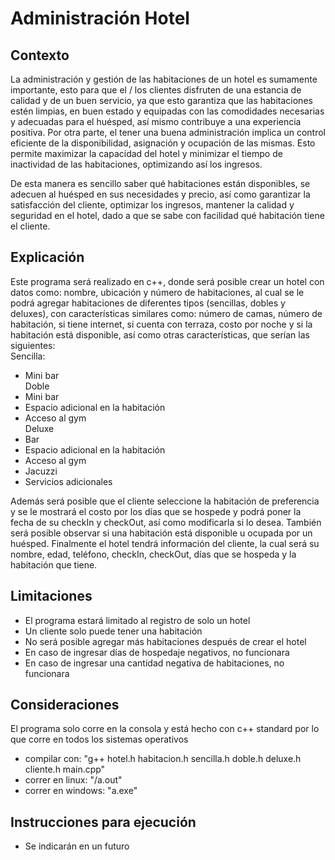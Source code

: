 # Administración Hotel


## Contexto

La administración y gestión de las habitaciones de un hotel es sumamente importante, esto para que el / los clientes disfruten de una estancia de calidad y de un buen servicio, ya que esto garantiza que las habitaciones estén limpias, en buen estado y equipadas con las comodidades necesarias y adecuadas para el huésped, así mismo contribuye a una experiencia positiva. Por otra parte, el tener una buena administración implica un control eficiente de la disponibilidad, asignación y ocupación de las mismas. Esto permite maximizar la capacidad del hotel y minimizar el tiempo de inactividad de las habitaciones, optimizando así los ingresos.

De esta manera es sencillo saber qué habitaciones están disponibles, se adecuen al huésped en sus necesidades y precio, así como garantizar la satisfacción del cliente, optimizar los ingresos, mantener la calidad y seguridad en el hotel, dado a que se sabe con facilidad qué habitación tiene el cliente.


## Explicación

Este programa será realizado en c++, donde será posible crear un hotel con datos como: nombre, ubicación y número de habitaciones, al cual se le podrá agregar habitaciones de diferentes tipos (sencillas, dobles y deluxes), con características similares como: número de camas, número de habitación, si tiene internet, si cuenta con terraza, costo por noche y si la habitación está disponible, así como otras características, que serían las siguientes:
<br>Sencilla:
- Mini bar
<br>Doble
- Mini bar
- Espacio adicional en la habitación
- Acceso al gym
<br>Deluxe
- Bar
- Espacio adicional en la habitación
- Acceso al gym
- Jacuzzi
- Servicios adicionales

Además será posible que el cliente seleccione la habitación de preferencia y se le mostrará el costo por los días que se hospede y podrá poner la fecha de su checkIn y checkOut, así como modificarla si lo desea. También será posible observar si una habitación está disponible u ocupada por un huésped. Finalmente el hotel tendrá información del cliente, la cual será su nombre, edad, teléfono, checkIn, checkOut, días que se hospeda y la habitación que tiene.


## Limitaciones
- El programa estará limitado al registro de solo un hotel
- Un cliente solo puede tener una habitación
- No será posible agregar más habitaciones después de crear el hotel
- En caso de ingresar días de hospedaje negativos, no funcionara
- En caso de ingresar una cantidad negativa de habitaciones, no funcionara


## Consideraciones
El programa solo corre en la consola y está hecho con c++ standard por lo que corre en todos los sistemas operativos
- compilar con: "g++ hotel.h habitacion.h sencilla.h doble.h deluxe.h cliente.h main.cpp"
- correr en linux: "/a.out"
- correr en windows: "a.exe"


## Instrucciones para ejecución
- Se indicarán en un futuro
